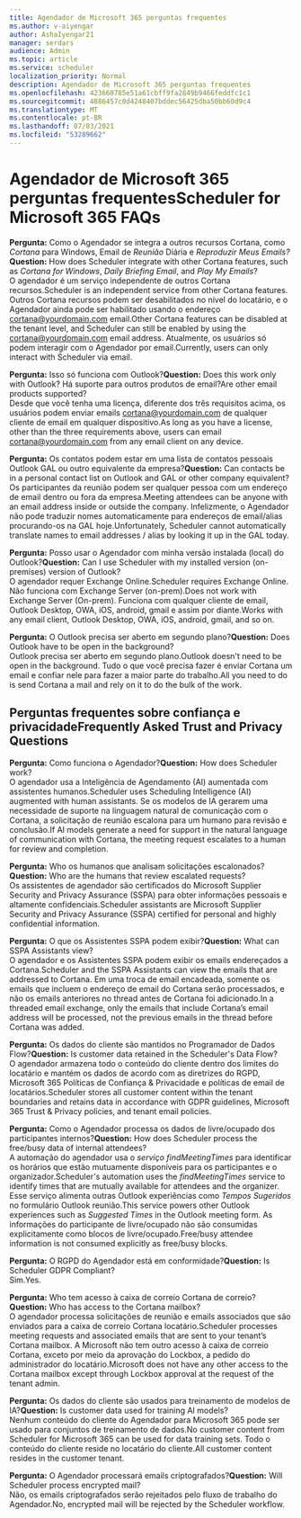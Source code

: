 ```yaml
---
title: Agendador de Microsoft 365 perguntas frequentes
ms.author: v-aiyengar
author: AshaIyengar21
manager: serdars
audience: Admin
ms.topic: article
ms.service: scheduler
localization_priority: Normal
description: Agendador de Microsoft 365 perguntas frequentes
ms.openlocfilehash: 423660785e51a61cbff9fa2849b9466feddfc1c1
ms.sourcegitcommit: 4886457c0d4248407bddec56425dba50bb60d9c4
ms.translationtype: MT
ms.contentlocale: pt-BR
ms.lasthandoff: 07/03/2021
ms.locfileid: "53289662"
---
```

# <a name="scheduler-for-microsoft-365-faqs"></a><span data-ttu-id="c9670-103">Agendador de Microsoft 365 perguntas frequentes</span><span class="sxs-lookup"><span data-stu-id="c9670-103">Scheduler for Microsoft 365 FAQs</span></span>

<span data-ttu-id="c9670-104">**Pergunta:** Como o Agendador se integra a outros recursos Cortana, como *Cortana* para Windows, Email de *Reunião* Diária e *Reproduzir Meus Emails?*</span><span class="sxs-lookup"><span data-stu-id="c9670-104">**Question:** How does Scheduler integrate with other Cortana features, such as *Cortana for Windows*, *Daily Briefing Email*, and *Play My Emails*?</span></span></br>
<span data-ttu-id="c9670-105">O agendador é um serviço independente de outros Cortana recursos.</span><span class="sxs-lookup"><span data-stu-id="c9670-105">Scheduler is an independent service from other Cortana features.</span></span> <span data-ttu-id="c9670-106">Outros Cortana recursos podem ser desabilitados no nível do locatário, e o Agendador ainda pode ser habilitado usando o endereço cortana@yourdomain.com email.</span><span class="sxs-lookup"><span data-stu-id="c9670-106">Other Cortana features can be disabled at the tenant level, and Scheduler can still be enabled by using the cortana@yourdomain.com email address.</span></span> <span data-ttu-id="c9670-107">Atualmente, os usuários só podem interagir com o Agendador por email.</span><span class="sxs-lookup"><span data-stu-id="c9670-107">Currently, users can only interact with Scheduler via email.</span></span>

<span data-ttu-id="c9670-108">**Pergunta:** Isso só funciona com Outlook?</span><span class="sxs-lookup"><span data-stu-id="c9670-108">**Question:** Does this work only with Outlook?</span></span> <span data-ttu-id="c9670-109">Há suporte para outros produtos de email?</span><span class="sxs-lookup"><span data-stu-id="c9670-109">Are other email products supported?</span></span></br>
<span data-ttu-id="c9670-110">Desde que você tenha uma licença, diferente dos três requisitos acima, os usuários podem enviar emails cortana@yourdomain.com de qualquer cliente de email em qualquer dispositivo.</span><span class="sxs-lookup"><span data-stu-id="c9670-110">As long as you have a license, other than the three requirements above, users can email cortana@yourdomain.com from any email client on any device.</span></span>

<span data-ttu-id="c9670-111">**Pergunta:** Os contatos podem estar em uma lista de contatos pessoais Outlook GAL ou outro equivalente da empresa?</span><span class="sxs-lookup"><span data-stu-id="c9670-111">**Question:** Can contacts be in a personal contact list on Outlook and GAL or other company equivalent?</span></span></br>
<span data-ttu-id="c9670-112">Os participantes da reunião podem ser qualquer pessoa com um endereço de email dentro ou fora da empresa.</span><span class="sxs-lookup"><span data-stu-id="c9670-112">Meeting attendees can be anyone with an email address inside or outside the company.</span></span> <span data-ttu-id="c9670-113">Infelizmente, o Agendador não pode traduzir nomes automaticamente para endereços de email/alias procurando-os na GAL hoje.</span><span class="sxs-lookup"><span data-stu-id="c9670-113">Unfortunately, Scheduler cannot automatically translate names to email addresses / alias by looking it up in the GAL today.</span></span>

<span data-ttu-id="c9670-114">**Pergunta:** Posso usar o Agendador com minha versão instalada (local) do Outlook?</span><span class="sxs-lookup"><span data-stu-id="c9670-114">**Question:** Can I use Scheduler with my installed version (on-premises) version of Outlook?</span></span></br>
<span data-ttu-id="c9670-115">O agendador requer Exchange Online.</span><span class="sxs-lookup"><span data-stu-id="c9670-115">Scheduler requires Exchange Online.</span></span> <span data-ttu-id="c9670-116">Não funciona com Exchange Server (on-prem).</span><span class="sxs-lookup"><span data-stu-id="c9670-116">Does not work with Exchange Server (On-prem).</span></span> <span data-ttu-id="c9670-117">Funciona com qualquer cliente de email, Outlook Desktop, OWA, iOS, android, gmail e assim por diante.</span><span class="sxs-lookup"><span data-stu-id="c9670-117">Works with any email client, Outlook Desktop, OWA, iOS, android, gmail, and so on.</span></span>

<span data-ttu-id="c9670-118">**Pergunta:** O Outlook precisa ser aberto em segundo plano?</span><span class="sxs-lookup"><span data-stu-id="c9670-118">**Question:** Does Outlook have to be open in the background?</span></span></br>
<span data-ttu-id="c9670-119">Outlook precisa ser aberto em segundo plano.</span><span class="sxs-lookup"><span data-stu-id="c9670-119">Outlook doesn't need to be open in the background.</span></span> <span data-ttu-id="c9670-120">Tudo o que você precisa fazer é enviar Cortana um email e confiar nele para fazer a maior parte do trabalho.</span><span class="sxs-lookup"><span data-stu-id="c9670-120">All you need to do is send Cortana a mail and rely on it to do the bulk of the work.</span></span>

## <a name="frequently-asked-trust-and-privacy-questions"></a><span data-ttu-id="c9670-121">Perguntas frequentes sobre confiança e privacidade</span><span class="sxs-lookup"><span data-stu-id="c9670-121">Frequently Asked Trust and Privacy Questions</span></span>

<span data-ttu-id="c9670-122">**Pergunta:** Como funciona o Agendador?</span><span class="sxs-lookup"><span data-stu-id="c9670-122">**Question:** How does Scheduler work?</span></span></br>
<span data-ttu-id="c9670-123">O agendador usa a Inteligência de Agendamento (AI) aumentada com assistentes humanos.</span><span class="sxs-lookup"><span data-stu-id="c9670-123">Scheduler uses Scheduling Intelligence (AI) augmented with human assistants.</span></span> <span data-ttu-id="c9670-124">Se os modelos de IA gerarem uma necessidade de suporte na linguagem natural de comunicação com o Cortana, a solicitação de reunião escalona para um humano para revisão e conclusão.</span><span class="sxs-lookup"><span data-stu-id="c9670-124">If AI models generate a need for support in the natural language of communication with Cortana, the meeting request escalates to a human for review and completion.</span></span>

<span data-ttu-id="c9670-125">**Pergunta:** Who os humanos que analisam solicitações escalonados?</span><span class="sxs-lookup"><span data-stu-id="c9670-125">**Question:** Who are the humans that review escalated requests?</span></span> </br>
<span data-ttu-id="c9670-126">Os assistentes de agendador são certificados do Microsoft Supplier Security and Privacy Assurance (SSPA) para obter informações pessoais e altamente confidenciais.</span><span class="sxs-lookup"><span data-stu-id="c9670-126">Scheduler assistants are Microsoft Supplier Security and Privacy Assurance (SSPA) certified for personal and highly confidential information.</span></span>

<span data-ttu-id="c9670-127">**Pergunta:** O que os Assistentes SSPA podem exibir?</span><span class="sxs-lookup"><span data-stu-id="c9670-127">**Question:** What can SSPA Assistants view?</span></span></br>
<span data-ttu-id="c9670-128">O agendador e os Assistentes SSPA podem exibir os emails endereçados a Cortana.</span><span class="sxs-lookup"><span data-stu-id="c9670-128">Scheduler and the SSPA Assistants can view  the emails that are addressed to Cortana.</span></span> <span data-ttu-id="c9670-129">Em uma troca de email encadeada, somente os emails que incluem o endereço de email do Cortana serão processados, e não os emails anteriores no thread antes de Cortana foi adicionado.</span><span class="sxs-lookup"><span data-stu-id="c9670-129">In a threaded email exchange, only the emails that include Cortana’s email address will be processed, not the previous emails in the thread before Cortana was added.</span></span>

<span data-ttu-id="c9670-130">**Pergunta:** Os dados do cliente são mantidos no Programador de Dados Flow?</span><span class="sxs-lookup"><span data-stu-id="c9670-130">**Question:** Is customer data retained in the Scheduler's Data Flow?</span></span> </br>
<span data-ttu-id="c9670-131">O agendador armazena todo o conteúdo do cliente dentro dos limites do locatário e mantém os dados de acordo com as diretrizes do RGPD, Microsoft 365 Políticas de Confiança & Privacidade e políticas de email de locatários.</span><span class="sxs-lookup"><span data-stu-id="c9670-131">Scheduler stores all customer content within the tenant boundaries and retains data in accordance with GDPR guidelines, Microsoft 365 Trust & Privacy policies, and tenant email policies.</span></span>

<span data-ttu-id="c9670-132">**Pergunta:** Como o Agendador processa os dados de livre/ocupado dos participantes internos?</span><span class="sxs-lookup"><span data-stu-id="c9670-132">**Question:** How does Scheduler process the free/busy data of internal attendees?</span></span> </br>
<span data-ttu-id="c9670-133">A automação do agendador usa o *serviço findMeetingTimes* para identificar os horários que estão mutuamente disponíveis para os participantes e o organizador.</span><span class="sxs-lookup"><span data-stu-id="c9670-133">Scheduler's automation uses the *findMeetingTimes* service to identify times that are mutually available for attendees and the organizer.</span></span> <span data-ttu-id="c9670-134">Esse serviço alimenta outras Outlook experiências como *Tempos Sugeridos* no formulário Outlook reunião.</span><span class="sxs-lookup"><span data-stu-id="c9670-134">This service powers other Outlook experiences such as *Suggested Times* in the Outlook meeting form.</span></span> <span data-ttu-id="c9670-135">As informações do participante de livre/ocupado não são consumidas explicitamente como blocos de livre/ocupado.</span><span class="sxs-lookup"><span data-stu-id="c9670-135">Free/busy attendee information is not consumed explicitly as free/busy blocks.</span></span>

<span data-ttu-id="c9670-136">**Pergunta:** O RGPD do Agendador está em conformidade?</span><span class="sxs-lookup"><span data-stu-id="c9670-136">**Question:** Is Scheduler GDPR Compliant?</span></span> </br>
<span data-ttu-id="c9670-137">Sim.</span><span class="sxs-lookup"><span data-stu-id="c9670-137">Yes.</span></span>

<span data-ttu-id="c9670-138">**Pergunta:** Who tem acesso à caixa de correio Cortana de correio?</span><span class="sxs-lookup"><span data-stu-id="c9670-138">**Question:** Who has access to the Cortana mailbox?</span></span> </br>
<span data-ttu-id="c9670-139">O agendador processa solicitações de reunião e emails associados que são enviados para a caixa de correio Cortana locatário.</span><span class="sxs-lookup"><span data-stu-id="c9670-139">Scheduler processes meeting requests and associated emails that are sent to your tenant’s Cortana mailbox.</span></span> <span data-ttu-id="c9670-140">A Microsoft não tem outro acesso à caixa de correio Cortana, exceto por meio da aprovação do Lockbox, a pedido do administrador do locatário.</span><span class="sxs-lookup"><span data-stu-id="c9670-140">Microsoft does not have any other access to the Cortana mailbox except through Lockbox approval at the request of the tenant admin.</span></span>

<span data-ttu-id="c9670-141">**Pergunta:** Os dados do cliente são usados para treinamento de modelos de IA?</span><span class="sxs-lookup"><span data-stu-id="c9670-141">**Question:** Is customer data used for training AI models?</span></span></br>
<span data-ttu-id="c9670-142">Nenhum conteúdo do cliente do Agendador para Microsoft 365 pode ser usado para conjuntos de treinamento de dados.</span><span class="sxs-lookup"><span data-stu-id="c9670-142">No customer content from Scheduler for Microsoft 365 can be used for data training sets.</span></span> <span data-ttu-id="c9670-143">Todo o conteúdo do cliente reside no locatário do cliente.</span><span class="sxs-lookup"><span data-stu-id="c9670-143">All customer content resides in the customer tenant.</span></span>

<span data-ttu-id="c9670-144">**Pergunta:** O Agendador processará emails criptografados?</span><span class="sxs-lookup"><span data-stu-id="c9670-144">**Question:** Will Scheduler process encrypted mail?</span></span></br>
<span data-ttu-id="c9670-145">Não, os emails criptografados serão rejeitados pelo fluxo de trabalho do Agendador.</span><span class="sxs-lookup"><span data-stu-id="c9670-145">No, encrypted mail will be rejected by the Scheduler workflow.</span></span>
